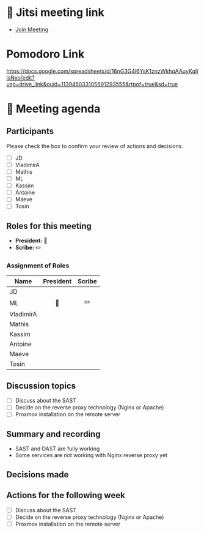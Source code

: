 # 📅 Jitsi meeting link
- [Join Meeting](https://jitsi.is/diasciosrl)

# Pomodoro Link 

https://docs.google.com/spreadsheets/d/16nG3G4i6YsK1znzWkhqAAuyKqIjlsNxo/edit?usp=drive_link&ouid=113945033105591293555&rtpof=true&sd=true

# 📝 Meeting agenda

## Participants
Please check the box to confirm your review of actions and decisions.

- [ ] JD
- [ ] VladimirA
- [ ] Mathis
- [ ] ML
- [ ] Kassim
- [ ] Antoine
- [ ] Maeve
- [ ] Tosin

## Roles for this meeting
- **President:** :crown:
- **Scribe:** :pencil2:

### Assignment of Roles

| Name      | President | Scribe |
|-----------|:---------:|:------:|
| JD        |           |        |
| ML        |:crown:    |:pencil2:|
| VladimirA |           |        |
| Mathis    |           |        |
| Kassim    |           |        |
| Antoine   |           |        |
| Maeve     |           |        |
| Tosin     |           |        |

## Discussion topics
- [ ] Discuss about the SAST
- [ ] Decide on the reverse proxy technology (Nginx or Apache)
- [ ] Proxmox installation on the remote server

## Summary and recording
- SAST and DAST are fully working
- Some services are not working with Nginx reverse proxy yet

## Decisions made

## Actions for the following week
- [ ] Discuss about the SAST
- [ ] Decide on the reverse proxy technology (Nginx or Apache)
- [ ] Proxmox installation on the remote server